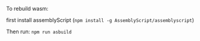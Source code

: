 To rebuild wasm:

first install assemblyScript (`npm install -g AssemblyScript/assemblyscript`)

Then run: `npm run asbuild`